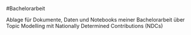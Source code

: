 #Bachelorarbeit 

Ablage für Dokumente, Daten und Notebooks meiner Bachelorarbeit über Topic Modelling mit Nationally Determined Contributions (NDCs)
